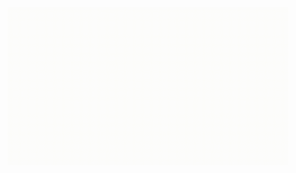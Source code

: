 ![Image of MilkyDeveloper](https://raw.githubusercontent.com/MilkyDeveloper/dump/%F0%9F%96%BC/video.gif)
